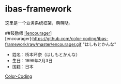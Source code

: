 # ibas-framework
这里是一个业务系统框架，萌萌哒。

##鼓励师
[![encourager]](http://baike.baidu.com/link?url=OLSZnX7E4FSrhXLsepyyxqSJv2c48-M7XfiwnNTsWrVYTY_0E3hDHDSTvQrZVlEdH3StyWR_5XnYyGFLXijlyq)  
[encourager]:https://github.com/color-coding/ibas-framework/raw/master/encourager.gif "はしもとかんな"
* 姓名：桥本环奈（はしもとかんな）
* 生日：1999年2月3日
* 国籍：日本



[Color-Coding](http://colorcoding.org/ "咔啦叩叮") 